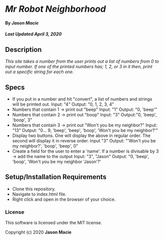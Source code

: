 # _Mr Robot Neighborhood_

#### By _**Jason Macie**_
##### _Last Updated April 3, 2020_

## Description

_This site takes a number from the user prints out a list of numbers from 0 to input number. If one of the printed numbers has;
1, 2, or 3 in it then, print out a specific string for each one._

## Specs

* If you put in a number and hit "convert", a list of numbers and strings will be printed out.
  Input: "4"
  Output: "0, 1, 2, 3, 4"
* Numbers that contain 1 -> print out "beep"
  Input: "1"
  Output: "0, 'beep'"
* Numbers that contain 2 -> print out "boop"
  Input: "3"
  Output:"0, 'beep', 'boop', 3"  
* Numbers that contain 3 -> print out "Won't you be my neighbor?"
  Input: "13"
  Output: "0... 9, 'beep', 'beep', 'boop', 'Won't you be my neighbor?'"
* Display two buttons. One will display the above in regular order. The second will display it in reverse order.
  Input "3"
  Output: "'Won't you be my neighbor?', 'boop', 'beep', 0"
* Create a field for the user to enter a 'name'. If a number is divisable by 3 -> add the name to the output
  Input: "3", "Jason"
  Output: "0, 'beep', 'boop', 'Won't you be my neighbor 'Jason'?'

## Setup/Installation Requirements

* Clone this repository.
* Navigate to index.html file.
* Right click and open in the browser of your choice.

### License

This software is licensed under the MIT license.

Copyright (c) 2020 **Jason Macie**